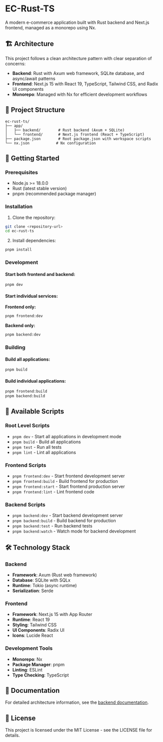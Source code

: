 # EC-Rust-TS

A modern e-commerce application built with Rust backend and Next.js frontend, managed as a monorepo using Nx.

## 🏗️ Architecture

This project follows a clean architecture pattern with clear separation of concerns:

- **Backend**: Rust with Axum web framework, SQLite database, and async/await patterns
- **Frontend**: Next.js 15 with React 19, TypeScript, Tailwind CSS, and Radix UI components
- **Monorepo**: Managed with Nx for efficient development workflows

## 📁 Project Structure

```
ec-rust-ts/
├── app/
│   ├── backend/        # Rust backend (Axum + SQLite)
│   └── frontend/       # Next.js frontend (React + TypeScript)
├── package.json        # Root package.json with workspace scripts
└── nx.json            # Nx configuration
```

## 🚀 Getting Started

### Prerequisites

- Node.js >= 18.0.0
- Rust (latest stable version)
- pnpm (recommended package manager)

### Installation

1. Clone the repository:
```bash
git clone <repository-url>
cd ec-rust-ts
```

2. Install dependencies:
```bash
pnpm install
```

### Development

#### Start both frontend and backend:
```bash
pnpm dev
```

#### Start individual services:

**Frontend only:**
```bash
pnpm frontend:dev
```

**Backend only:**
```bash
pnpm backend:dev
```

### Building

#### Build all applications:
```bash
pnpm build
```

#### Build individual applications:
```bash
pnpm frontend:build
pnpm backend:build
```

## 🔧 Available Scripts

### Root Level Scripts
- `pnpm dev` - Start all applications in development mode
- `pnpm build` - Build all applications
- `pnpm test` - Run all tests
- `pnpm lint` - Lint all applications

### Frontend Scripts
- `pnpm frontend:dev` - Start frontend development server
- `pnpm frontend:build` - Build frontend for production
- `pnpm frontend:start` - Start frontend production server
- `pnpm frontend:lint` - Lint frontend code

### Backend Scripts
- `pnpm backend:dev` - Start backend development server
- `pnpm backend:build` - Build backend for production
- `pnpm backend:test` - Run backend tests
- `pnpm backend:watch` - Watch mode for backend development

## 🛠️ Technology Stack

### Backend
- **Framework**: Axum (Rust web framework)
- **Database**: SQLite with SQLx
- **Runtime**: Tokio (async runtime)
- **Serialization**: Serde

### Frontend
- **Framework**: Next.js 15 with App Router
- **Runtime**: React 19
- **Styling**: Tailwind CSS
- **UI Components**: Radix UI
- **Icons**: Lucide React

### Development Tools
- **Monorepo**: Nx
- **Package Manager**: pnpm
- **Linting**: ESLint
- **Type Checking**: TypeScript

## 📖 Documentation

For detailed architecture information, see the [backend documentation](./app/backend/ARCHITECTURE.md).

## 📄 License

This project is licensed under the MIT License - see the LICENSE file for details.
